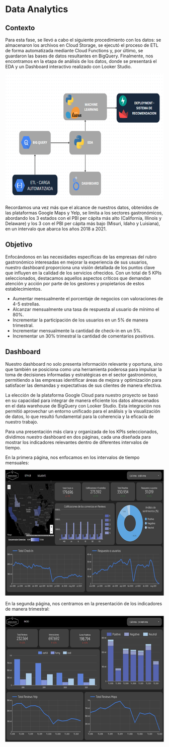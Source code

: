 # Data Analytics

## Contexto

Para esta fase, se llevó a cabo el siguiente procedimiento con los datos: se almacenaron los archivos en Cloud Storage, se ejecutó el proceso de ETL de forma automatizada mediante Cloud Functions y, por último, se guardaron las bases de datos resultantes en BigQuery. Finalmente, nos encontramos en la etapa de análisis de los datos, donde se presentará el EDA y un Dashboard interactivo realizado con Looker Studio.


<p align = 'center'>
<img src = img/sprint3.PNG height = '400'>
</p>

Recordamos una vez más que el alcance de nuestros datos, obtenidos de las plataformas Google Maps y Yelp, se limita a los sectores gastronómicos, abordando los 3 estados con el PBI per cápita más alto (California, Illinois y Delaware) y los 3 con el PBI per cápita más bajo (Misuri, Idaho y Luisiana), en un intervalo que abarca los años 2018 a 2021.

## Objetivo

Enfocándonos en las necesidades específicas de las empresas del rubro gastronómico interesadas en mejorar la experiencia de sus usuarios, nuestro dashboard proporciona una visión detallada de los puntos clave que influyen en la calidad de los servicios ofrecidos. Con un total de 5 KPIs seleccionados, destacamos aquellos aspectos críticos que demandan atención y acción por parte de los gestores y propietarios de estos establecimientos.

- Aumentar mensualmente el porcentaje de negocios con valoraciones de 4-5 estrellas.
- Alcanzar mensualmente una tasa de respuesta al usuario de mínimo el 80%.
- Incrementar la participación de los usuarios en un 5% de manera trimestral.
- Incrementar mensualmente la cantidad de check-in en un 5%.
- Incrementar un 30% trimestral la cantidad de comentarios positivos.

## Dashboard
Nuestro dashboard no solo presenta información relevante y oportuna, sino que también se posiciona como una herramienta poderosa para impulsar la toma de decisiones informadas y estratégicas en el sector gastronómico, permitiendo a las empresas identificar áreas de mejora y optimización para satisfacer las demandas y expectativas de sus clientes de manera efectiva.

La elección de la plataforma Google Cloud para nuestro proyecto se basó en su capacidad para integrar de manera eficiente los datos almacenados en el data warehouse de BigQuery con Looker Studio. Esta integración nos permitió aprovechar un entorno unificado para el análisis y la visualización de datos, lo que resultó fundamental para la coherencia y la eficacia de nuestro trabajo.

Para una presentación más clara y organizada de los KPIs seleccionados, dividimos nuestro dashboard en dos páginas, cada una diseñada para mostrar los indicadores relevantes dentro de diferentes intervalos de tiempo.

En la primera página, nos enfocamos en los intervalos de tiempo mensuales:

<p align = 'center'>
<img src = img/dashboard1.JPG height = '400'>
</p>

En la segunda página, nos centramos en la presentación de los indicadores de manera trimestral:

<p align = 'center'>
<img src = img/dashboard2.JPG height = '400'>
</p>




